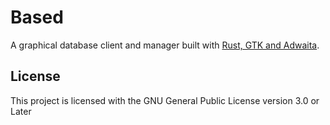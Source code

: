 # Based

A graphical database client and manager built with [Rust, GTK and Adwaita](https://gtk-rs.org).

## License

This project is licensed with the GNU General Public License version 3.0 or Later
